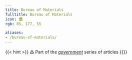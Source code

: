 ```yaml
---
title: Bureau of Materials
fulltitle: Bureau of Materials
icon: 🏛️
rgb: 85, 177, 55

aliases:
- /bureau-of-materials/
---
```

{{< hint >}}
߷ Part of the *[government](/government/)* series of articles
{{</hint>}}